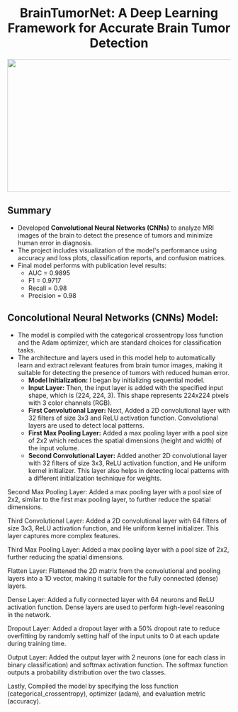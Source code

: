 <h1 align="center">BrainTumorNet: A Deep Learning Framework for Accurate Brain Tumor Detection </h1>
<p align = "center" style = "border-radius: 10px;"><img src="https://github.com/user-attachments/assets/72d4e560-7460-4414-b18d-c4ba406a4072" width = "700px" height="300px"></p>

## Summary 
- Developed **Convolutional Neural Networks (CNNs)** to analyze MRI images of the brain to detect the presence of tumors and minimize human error in diagnosis. 
- The project includes visualization of the model's performance using accuracy and loss plots, classification reports, and confusion matrices. 
- Final model performs with publication level results:
  - AUC = 0.9895
  - F1 = 0.9717
  - Recall = 0.98
  - Precision = 0.98
 
## Concolutional Neural Networks (CNNs) Model:
- The model is compiled with the categorical crossentropy loss function and the Adam optimizer, which are standard choices for classification tasks. 
- The architecture and layers used in this model help to automatically learn and extract relevant features from brain tumor images, making it suitable for detecting the presence of tumors with reduced human error.
  - **Model Initialization:** I began by initializing sequential model.
  - **Input Layer:** Then, the input layer is added with the specified input shape, which is (224, 224, 3). This shape represents 224x224 pixels with 3 color channels (RGB).
  - **First Convolutional Layer:** Next, Added a 2D convolutional layer with 32 filters of size 3x3 and ReLU activation function. Convolutional layers are used to detect local patterns.
  - **First Max Pooling Layer:** Added a max pooling layer with a pool size of 2x2 which reduces the spatial dimensions (height and width) of the input volume.
  - **Second Convolutional Layer:** Added another 2D convolutional layer with 32 filters of size 3x3, ReLU activation function, and He uniform kernel initializer. This layer also helps in detecting local patterns with a different initialization technique for weights. 

Second Max Pooling Layer: Added a max pooling layer with a pool size of 2x2, similar to the first max pooling layer, to further reduce the spatial dimensions. 

Third Convolutional Layer: Added a 2D convolutional layer with 64 filters of size 3x3, ReLU activation function, and He uniform kernel initializer. This layer captures more complex features. 

Third Max Pooling Layer: Added a max pooling layer with a pool size of 2x2, further reducing the spatial dimensions. 

Flatten Layer: Flattened the 2D matrix from the convolutional and pooling layers into a 1D vector, making it suitable for the fully connected (dense) layers. 

Dense Layer: Added a fully connected layer with 64 neurons and ReLU activation function. Dense layers are used to perform high-level reasoning in the network. 

Dropout Layer: Added a dropout layer with a 50% dropout rate to reduce overfitting by randomly setting half of the input units to 0 at each update during training time. 

Output Layer: Added the output layer with 2 neurons (one for each class in binary classification) and softmax activation function. The softmax function outputs a probability distribution over the two classes. 

Lastly, Compiled the model by specifying the loss function (categorical_crossentropy), optimizer (adam), and evaluation metric (accuracy).  



